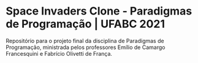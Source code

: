 # Space Invaders Clone - Paradigmas de Programação | UFABC 2021
Repositório para o projeto final da disciplina de Paradigmas de Programação, ministrada pelos professores Emílio de Camargo Francesquini e Fabrício Olivetti de França.
